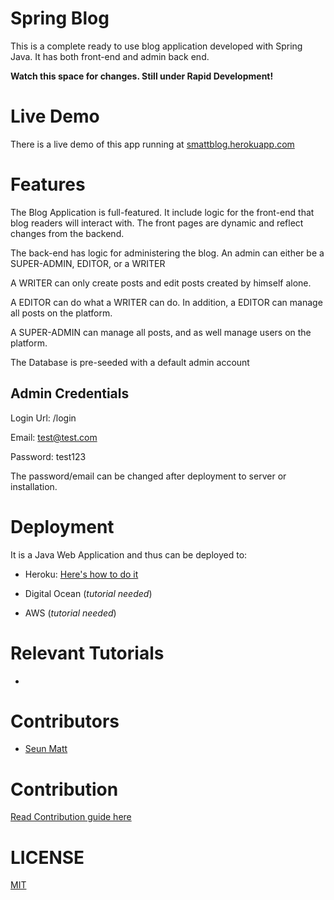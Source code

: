 Spring Blog
===========
This is a complete ready to use blog application developed with Spring Java. 
It has both front-end and admin back end.

**Watch this space for changes. Still under Rapid Development!**

Live Demo
=========
There is a live demo of this app running at [smattblog.herokuapp.com](smattblog.herokuapp.com)

Features
=========
 The Blog Application is full-featured. 
 It include logic for the front-end that blog readers will interact with.
 The front pages are dynamic and reflect changes from the backend.
 
 The back-end has logic for administering the blog.
 An admin can either be a SUPER-ADMIN, EDITOR, or a WRITER
 
 A WRITER can only create posts and edit posts created by himself alone.
  
 A EDITOR can do what a WRITER can do. In addition, a EDITOR can manage all posts on the platform.
  
 A SUPER-ADMIN can manage all posts, and as well manage users on the platform. 
 
 The Database is pre-seeded with a default admin account 
 
 Admin Credentials
 -----------------
 Login Url: /login
 
 Email: test@test.com
 
 Password: test123
 
 The password/email can be changed after deployment to server or installation.
 
Deployment
==========
It is a Java Web Application and thus can be deployed to:
- Heroku: [Here's how to do it](tutorials/heroku-deploy.md)

- Digital Ocean (_tutorial needed_)
 
- AWS (_tutorial needed_)
 
Relevant Tutorials
===================
- 
 
Contributors
============
- [Seun Matt](https://twitter.com/SeunMatt2) 
 
Contribution
============
[Read Contribution guide here](CONTRIBUTING.md)
 
LICENSE
=======
[MIT](LICENSE)